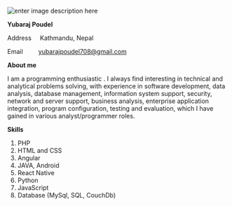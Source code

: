 ﻿![enter image description here](https://github.com/yuviii/yuviii.github.io/blob/master/img/profile.png?raw=true)

**Yubaraj Poudel**

Address  &nbsp; &nbsp; Kathmandu, Nepal

Email   &nbsp; &nbsp;  &nbsp;  &nbsp;  [yubarajpoudel708@gmail.com](yubarajpoudel708@gmail.com)

**About me**

I am a programming enthusiastic . I always find interesting in technical and analytical problems solving, with experience in software development, data analysis, database management, information system support, security, network and server support, business analysis, enterprise application integration, program configuration, testing and evaluation, which I have gained in various analyst/programmer roles. 

**Skills**

 1. PHP
 2. HTML and CSS
 3. Angular
 4. JAVA, Android
 5. React Native
 6. Python
 7. JavaScript
 8. Database (MySql, SQL, CouchDb)

